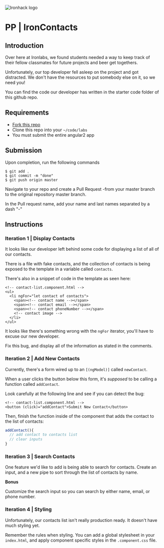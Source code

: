 ![Ironhack logo](https://i.imgur.com/1QgrNNw.png)

# PP | IronContacts

## Introduction

Over here at Ironlabs, we found students needed a way to keep track of their fellow classmates for future projects and beer get togethers.

Unfortunately, our top developer fell asleep on the project and got distracted. We don't have the resources to put somebody else on it, so we need you!

You can find the code our developer has written in the starter code folder of this github repo.

## Requirements

- [Fork this repo](https://guides.github.com/activities/forking/)
- Clone this repo into your `~/code/labs`
- You must submit the entire angular2 app

## Submission

Upon completion, run the following commands
```
$ git add .
$ git commit -m "done"
$ git push origin master
```
Navigate to your repo and create a Pull Request -from your master branch to the original repository master branch.

In the Pull request name, add your name and last names separated by a dash "-"

## Instructions

### Iteration 1 | Display Contacts

It looks like our developer left behind some code for displaying a list of all of our contacts.

There is a file with fake contacts, and the collection of contacts is being exposed to the template in a variable called `contacts`.

There's also in a snippet of code in the template as seen here:

```htmlmixed
<!-- contact-list.component.html -->
<ul>
  <li ngFor="let contact of contacts">
    <span><!-- contact name --></span>
    <span><!-- contact email --></span>
    <span><!-- contact phoneNumber --></span>
    <!-- contact image -->
  </li>
</ul>
```

It looks like there's something wrong with the `ngFor` iterator, you'll have to excuse our new developer.

Fix this bug, and display all of the information as stated in the comments.

### Iteration 2 | Add New Contacts

Currently, there's a form wired up to an `[(ngModel)]` called `newContact`.

When a user clicks the button below this form, it's *supposed* to be calling a function called `addContact`.

Look carefully at the following line and see if you can detect the bug:

```htmlmixed
<!-- contact-list.component.html -->
<button (click)="addContact">Submit New Contact</button>
```

Then, finish the function inside of the component that adds the contact to the list of contacts:

```typescript
addContact(){
  // add contact to contacts list
  // clear inputs
}
```

### Iteration 3 | Search Contacts

One feature we'd like to add is being able to search for contacts. Create an input, and a new pipe to sort through the list of contacts by name.

**Bonus**

Customize the search input so you can search by either name, email, or phone number.

### Iteration 4 | Styling

Unfortunately, our contacts list isn't really production ready. It doesn't have much styling yet.

Remember the rules when styling. You can add a global stylesheet in your `index.html`, and apply component specific styles in the `.component.css` file.
